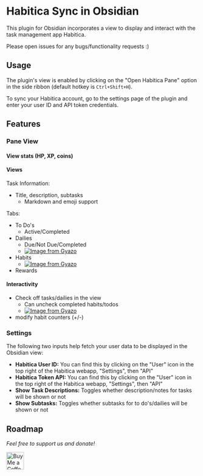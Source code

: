 # Habitica Sync in Obsidian
This plugin for Obsidian incorporates a view to display and interact with the task management app Habitica.

Please open issues for any bugs/functionality requests :)

## Usage
The plugin's view is enabled by clicking on the "Open Habitica Pane" option in the side ribbon (default hotkey is `Ctrl+Shift+H`). 

To sync your Habitica account, go to the settings page of the plugin and enter your user ID and API token credentials.
## Features
### Pane View
#### View stats (HP, XP, coins)
#### Views
Task Information:
- Title, description, subtasks
  - Markdown and emoji support

Tabs:
- To Do's
	- Active/Completed
- Dailies
	- Due/Not Due/Completed
	- [![Image from Gyazo](https://i.gyazo.com/1966b17f954dcffa954922570e860a06.png)](https://gyazo.com/1966b17f954dcffa954922570e860a06)
- Habits
	- [![Image from Gyazo](https://i.gyazo.com/280494e620fc91548838d5b29a62652b.png)](https://gyazo.com/280494e620fc91548838d5b29a62652b)
- Rewards
#### Interactivity
- Check off tasks/dailies in the view
	- Can uncheck completed habits/todos
	- [![Image from Gyazo](https://i.gyazo.com/efb858cd9d54f9d9df936da1bd5858ed.gif)](https://gyazo.com/efb858cd9d54f9d9df936da1bd5858ed)
- modify habit counters (+/-)

### Settings

The following two inputs help fetch your user data to be displayed in the Obsidian view:
- **Habitica User ID:** You can find this by clicking on the "User" icon in the top right of the Habitica webapp, "Settings", then "API"
- **Habitica Token API:** You can find this by clicking on the "User" icon in the top right of the Habitica webapp, "Settings", then "API"
- **Show Task Descriptions:** Toggles whether description/notes for tasks will be shown or not
- **Show Subtasks:** Toggles whether subtasks for to do's/dailies will be shown or not

## Roadmap

*Feel free to support us and donate!*

<a href='https://ko-fi.com/leonardandran' target='_blank'><img height='35' style='border:0px;height:46px;' src='https://az743702.vo.msecnd.net/cdn/kofi3.png?v=0' border='0' alt='Buy Me a Coffee at ko-fi.com' />

